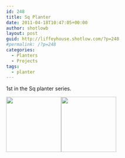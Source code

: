 ```yaml
---
id: 248
title: Sq Planter
date: 2011-04-18T10:47:05+00:00
author: shotlowb
layout: post
guid: http://liffeyhouse.shotlow.com/?p=248
#permalink: /?p=248
categories:
  - Planters
  - Projects
tags:
  - planter
---
```

1st in the Sq planter series.

[<img class="alignnone size-thumbnail wp-image-232" title="Sq Planter" src="http://liffeyhouse.shotlow.com/wp-content/uploads/2011/04/P4180197-150x150.jpg" alt="" width="150" height="150" />](/vendor/img/uploads/2011/04/P4180197-e1303141210163.jpg)[<img class="alignnone size-thumbnail wp-image-231" title="Plants in sq planter" src="http://liffeyhouse.shotlow.com/wp-content/uploads/2011/04/P4180198-150x150.jpg" alt="" width="150" height="150" />](/vendor/img/uploads/2011/04/P4180198-e1303141170303.jpg)
